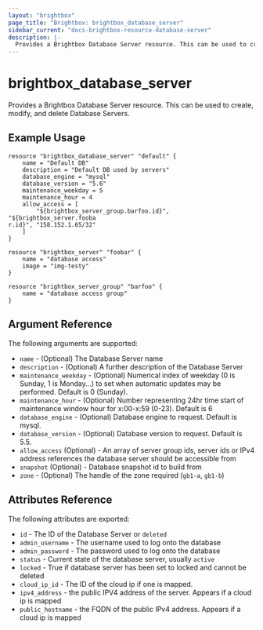 ```yaml
---
layout: "brightbox"
page_title: "Brightbox: brightbox_database_server"
sidebar_current: "docs-brightbox-resource-database-server"
description: |-
  Provides a Brightbox Database Server resource. This can be used to create, modify, and delete Database Servers.
---
```


# brightbox\_database\_server

Provides a Brightbox Database Server resource. This can be used to create,
modify, and delete Database Servers.

## Example Usage

```hcl
resource "brightbox_database_server" "default" {
	name = "Default DB"
	description = "Default DB used by servers"
	database_engine = "mysql"
	database_version = "5.6"
	maintenance_weekday = 5
	maintenance_hour = 4
	allow_access = [
		"${brightbox_server_group.barfoo.id}", "${brightbox_server.fooba
r.id}", "158.152.1.65/32"
	]
}

resource "brightbox_server" "foobar" {
	name = "database access"
	image = "img-testy"
}

resource "brightbox_server_group" "barfoo" {
	name = "database access group"
}
```

## Argument Reference

The following arguments are supported:

* `name` - (Optional) The Database Server name
* `description` - (Optional) A further description of the Database Server
* `maintenance_weekday` - (Optional) Numerical index of weekday (0 is Sunday, 1 is Monday...) to set when automatic updates may be performed. Default is 0 (Sunday). 
* `maintenance_hour` - (Optional) Number representing 24hr time start of maintenance window hour for x:00-x:59 (0-23). Default is 6
* `database_engine` - (Optional) Database engine to request. Default is mysql.
* `database_version` - (Optional) Database version to request. Default is 5.5.
* `allow_access` (Optional) - An array of server group ids, server ids or IPv4 address references the database server should be accessible from
* `snapshot` (Optional) - Database snapshot id to build from
* `zone` - (Optional) The handle of the zone required (`gb1-a`, `gb1-b`)

## Attributes Reference

The following attributes are exported:

* `id` - The ID of the Database Server
or `deleted`
* `admin_username` - The username used to log onto the database
* `admin_password` - The password used to log onto the database
* `status` - Current state of the database server, usually `active`
* `locked` - True if database server has been set to locked and cannot be deleted
* `cloud_ip_id` - The ID of the cloud ip if one is mapped. 
* `ipv4_address` - the public IPV4 address of the server. Appears if a cloud ip is mapped
* `public_hostname` - the FQDN of the public IPv4 address. Appears if a cloud ip
 is mapped

